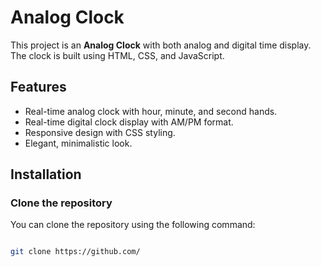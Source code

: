# Analog Clock

This project is an **Analog Clock** with both analog and digital time display. The clock is built using HTML, CSS, and JavaScript.

## Features

- Real-time analog clock with hour, minute, and second hands.
- Real-time digital clock display with AM/PM format.
- Responsive design with CSS styling.
- Elegant, minimalistic look.

## Installation

### Clone the repository

You can clone the repository using the following command:

```bash

git clone https://github.com/




